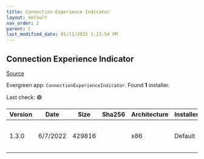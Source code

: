 ```yaml
---
title: Connection Experience Indicator
layout: default
nav_order: 2
parent: C
last_modified_date: 01/11/2025 1:23:54 PM
---
```


## Connection Experience Indicator

[Source](https://bramwolfs.com/2020/03/11/connection-experience-indicator-for-rds-wvd/)

Evergreen app: `ConnectionExperienceIndicator`. Found **1** installer.

Last check: 🟢

| Version | Date     | Size   | Sha256 | Architecture | InstallerType | Type | URI                                                                                                                                                                                                                              |
| ------- | -------- | ------ | ------ | ------------ | ------------- | ---- | -------------------------------------------------------------------------------------------------------------------------------------------------------------------------------------------------------------------------------- |
| 1.3.0   | 6/7/2022 | 429816 |        | x86          | Default       | exe  | [https://github.com/RDAnalyzer/connection-experience-indicator/releases/download/v1.3.0/ExperienceIndicator.exe](https://github.com/RDAnalyzer/connection-experience-indicator/releases/download/v1.3.0/ExperienceIndicator.exe) |
